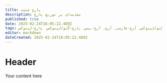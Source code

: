 ```yaml
---
title: پارچ چیست
description: مقدمه‌ای بر توزیع پارچ
published: true
date: 2025-02-24T16:05:22.489Z
tags: پارچ, لینوکس, گنو, گنو/لینوکس, توزیع-گنو/لینوکس, آرچ-فارسی, آرچ, آرچ-بیس, پارچ-گنو/لینوکس, پارچ-لینوکس
editor: markdown
dateCreated: 2025-02-24T16:05:22.489Z
---
```


# Header
Your content here